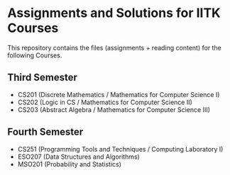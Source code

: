 # Assignments and Solutions for IITK Courses

This repository contains the files (assignments + reading content) for the following Courses.

## Third Semester

- CS201 (Discrete Mathematics / Mathematics for Computer Science I)
- CS202 (Logic in CS / Mathematics for Computer Science II)
- CS203 (Abstract Algebra / Mathematics for Computer Science III)

## Fourth Semester

- CS251   (Programming Tools and Techniques / Computing Laboratory I)
- ESO207  (Data Structures and Algorithms)
- MSO201  (Probability and Statistics)
